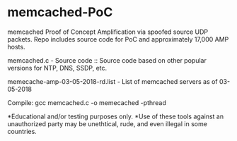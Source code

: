 # memcached-PoC

memcached Proof of Concept Amplification via spoofed source UDP packets. 
Repo includes source code for PoC and approximately 17,000 AMP hosts. 

memcached.c - Source code :: Source code based on other popular versions for NTP, DNS, SSDP, etc.

memecache-amp-03-05-2018-rd.list - List of memcached servers as of 03-05-2018

Compile:
gcc memcached.c -o memecached -pthread




*Educational and/or testing purposes only. 
*Use of these tools against an unauthorized party may be unethtical, rude, and even illegal in some countries.  
